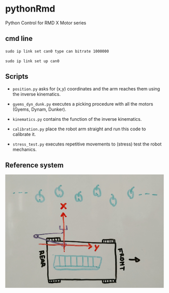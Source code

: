 # pythonRmd
Python Control for RMD X Motor series

## cmd line
`sudo ip link set can0 type can bitrate 1000000`

`sudo ip link set up can0`

## Scripts
- `position.py` asks for (x,y) coordinates and the arm reaches them using the inverse kinematics.

- `gyems_dyn_dunk.py` executes a picking procedure with all the motors (Gyems, Dynam, Dunker).

- `kinematics.py` contains the function of the inverse kinematics.

- `calibration.py` place the robot arm straight and run this code to calibrate it.

- `stress_test.py` executes repetitive movements to (stress) test the robot mechanics.

## Reference system
![alt text](https://github.com/dfacchin/pythonRmd/blob/main/ReferenceSystem.jpg)